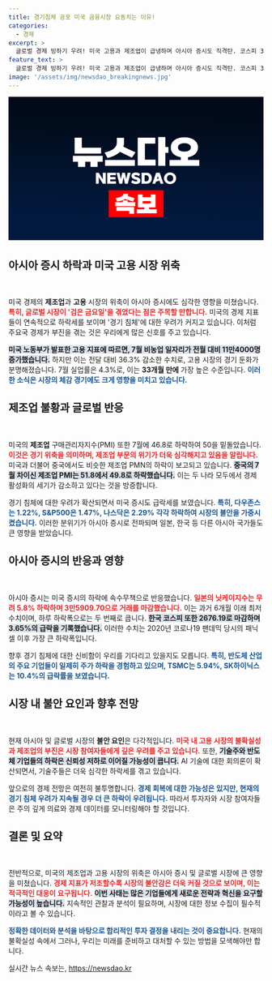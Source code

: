 ```yaml
---
title: 경기침체 공포 미국 금융시장 요동치는 이유!
categories:
  - 경제
excerpt: >
  글로벌 경제 빙하기 우려! 미국 고용과 제조업이 급냉하며 아시아 증시도 직격탄. 코스피 3.65% 폭락, 일본 닛케이는 5.8% 하락. 금융시장에 불어오는 경기 침체의 공포를 확인해보세요!
feature_text: >
  글로벌 경제 빙하기 우려! 미국 고용과 제조업이 급냉하며 아시아 증시도 직격탄. 코스피 3.65% 폭락, 일본 닛케이는 5.8% 하락. 금융시장에 불어오는 경기 침체의 공포를 확인해보세요!
image: '/assets/img/newsdao_breakingnews.jpg'
---
```


<p><img src="/assets/img/newsdao_breakingnews.jpg" alt="ranknews 속보" /></p>

<h2 data-ke-size="size26">아시아 증시 하락과 미국 고용 시장 위축</h2>

<p data-ke-size="size16">&nbsp;</p>

<p>미국 경제의 <strong>제조업</strong>과 <strong>고용</strong> 시장의 위축이 아시아 증시에도 심각한 영향을 미쳤습니다. <b><span style="color: #ee2323;">특히, 글로벌 시장이 '검은 금요일'을 겪었다는 점은 주목할 만합니다.</span></b> 미국의 경제 지표들이 연속적으로 하락세를 보이며 '경기 침체'에 대한 우려가 커지고 있습니다. 이처럼 주요국 경제가 부진을 겪는 것은 우리에게 많은 신호를 주고 있습니다. </p>

<p><b><span style="background-color: #21538527;">미국 노동부가 발표한 고용 지표에 따르면, 7월 비농업 일자리가 전월 대비 11만4000명 증가했습니다.</span></b> 하지만 이는 전달 대비 36.3% 감소한 수치로, 고용 시장의 경기 둔화가 분명해졌습니다. 7월 실업률은 4.3%로, 이는 <strong>33개월 만에</strong> 가장 높은 수준입니다. <b><span style="color: #1a5490;">이러한 소식은 시장의 체감 경기에도 크게 영향을 미치고 있습니다.</span></b></p>

<h2 data-ke-size="size26">제조업 불황과 글로벌 반응</h2>

<p data-ke-size="size16">&nbsp;</p>

<p>미국의 <strong>제조업</strong> 구매관리자지수(PMI) 또한 7월에 46.8로 하락하여 50을 밑돌았습니다. <b><span style="color: #ee2323;">이것은 경기 위축을 의미하며, 제조업 부문의 위기가 더욱 심각해지고 있음을 알립니다.</span></b> 미국과 더불어 중국에서도 비슷한 제조업 PMN의 하락이 보고되고 있습니다. <b><span style="background-color: #21538527;">중국의 7월 차이신 제조업 PMI는 51.8에서 49.8로 하락했습니다.</span></b> 이는 두 나라 모두에서 경제 활성화의 세기가 감소하고 있다는 것을 방증합니다.</p>

<p>경기 침체에 대한 우려가 확산되면서 미국 증시도 급락세를 보였습니다. <b><span style="color: #1a5490;">특히, 다우존스는 1.22%, S&amp;P500은 1.47%, 나스닥은 2.29% 각각 하락하여 시장의 불안을 가중시켰습니다.</span></b> 이러한 분위기가 아시아 증시로 전파되며 일본, 한국 등 다른 아시아 국가들도 큰 영향을 받았습니다.</p>

<h2 data-ke-size="size26">아시아 증시의 반응과 영향</h2>

<p data-ke-size="size16">&nbsp;</p>

<p>아시아 증시는 미국 증시의 하락에 속수무책으로 반응했습니다. <b><span style="color: #ee2323;">일본의 닛케이지수는 무려 5.8% 하락하며 3만5909.70으로 거래를 마감했습니다.</span></b> 이는 과거 6개월 이래 최저 수치이며, 하루 하락폭으로는 두 번째로 큽니다. <b><span style="background-color: #21538527;">한국 코스피 또한 2676.19로 마감하며 3.65%의 급락을 기록했습니다.</span></b> 이러한 수치는 2020년 코로나19 팬데믹 당시의 패닉 셀 이후 가장 큰 하락폭입니다.</p>

<p>향후 경기 침체에 대한 신비함이 우리를 기다리고 있을지도 모릅니다. <b><span style="color: #1a5490;">특히, 반도체 산업의 주요 기업들이 일제히 주가 하락을 경험하고 있으며, TSMC는 5.94%, SK하이닉스는 10.4%의 급락률을 보였습니다.</span></b></p>

<h2 data-ke-size="size26">시장 내 불안 요인과 향후 전망</h2>

<p data-ke-size="size16">&nbsp;</p>

<p>현재 아시아 및 글로벌 시장의 <strong>불안 요인</strong>은 다각적입니다. <b><span style="color: #ee2323;">미국 내 고용 시장의 불확실성과 제조업의 부진은 시장 참여자들에게 깊은 우려를 주고 있습니다.</span></b> 또한, <b><span style="background-color: #21538527;">기술주와 반도체 기업들의 하락은 신뢰성 저하로 이어질 가능성이 큽니다.</span></b> AI 기술에 대한 회의론이 확산되면서, 기술주들은 더욱 심각한 하락세를 겪고 있습니다.</p>

<p>앞으로의 경제 전망은 여전히 불투명합니다. <b><span style="color: #1a5490;">경제 회복에 대한 가능성은 있지만, 현재의 경기 침체 우려가 지속될 경우 더 큰 하락이 우려됩니다.</span></b> 따라서 투자자와 시장 참여자들은 주의 깊게 의료와 경제 데이터를 모니터링해야 할 것입니다.</p>

<h2 data-ke-size="size26">결론 및 요약</h2>

<p data-ke-size="size16">&nbsp;</p>

<p>전반적으로, 미국의 제조업과 고용 시장의 위축은 아시아 증시 및 글로벌 시장에 큰 영향을 미쳤습니다. <b><span style="color: #ee2323;">경제 지표가 저조할수록 시장의 불안감은 더욱 커질 것으로 보이며, 이는 적극적인 대응이 요구됩니다.</span></b> <b><span style="background-color: #21538527;">이번 사태는 많은 기업들에게 새로운 전략과 혁신을 요구할 가능성이 높습니다.</span></b> 지속적인 관찰과 분석이 필요하며, 시장에 대한 정보 수집이 필수적이라고 볼 수 있습니다. </p>

<p><b><span style="color: #1a5490;">정확한 데이터와 분석을 바탕으로 합리적인 투자 결정을 내리는 것이 중요합니다.</span></b> 현재의 불확실성 속에서 그러나, 우리는 미래를 준비하고 대처할 수 있는 방법을 모색해야만 합니다.</p>
실시간 뉴스 속보는, <a href="https://newsdao.kr" rel="dofollow">https://newsdao.kr</a>


